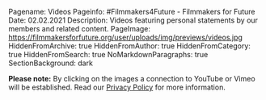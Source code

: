 Pagename: Videos
Pageinfo: #Filmmakers4Future - Filmmakers for Future
Date: 02.02.2021
Description: Videos featuring personal statements by our members and related content.
PageImage: https://filmmakersforfuture.org/user/uploads/img/previews/videos.jpg
HiddenFromArchive: true
HiddenFromAuthor: true
HiddenFromCategory: true
HiddenFromSearch: true
NoMarkdownParagraphs: true
SectionBackground: dark

**Please note:** By clicking on the images a connection to YouTube or Vimeo will be established. Read our [Privacy Policy](/privacy/) for more information.
